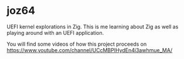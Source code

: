 # joz64
UEFI kernel explorations in Zig.
This is me learning about Zig as well as playing around with an UEFI application.

You will find some videos of how this project proceeds on https://www.youtube.com/channel/UCcMBPIHydEn4i3awhmue_MA/


